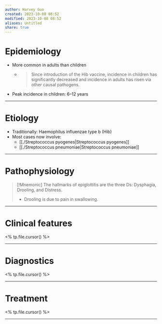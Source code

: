 ```yaml
---
author: Harvey Guo
created: 2023-10-08 08:52
modified: 2023-10-08 08:52
aliases: Untitled
share: true
---
```

# Epidemiology
- More common in adults than children
	- > Since introduction of the Hib vaccine, incidence in children has significantly decreased and incidence in adults has risen via other causal pathogens.
- Peak incidence in children: 6–12 years

---
# Etiology
- Traditionally: Haemophilus influenzae type b (Hib)
- Most cases now involve:
	- [[./Streptococcus pyogenes|Streptococcus pyogenes]]
	- [[./Streptococcus pneumoniae|Streptococcus pneumoniae]]

---
# Pathophysiology
>[!Mnemonic] 
>The hallmarks of epiglottitis are the three Ds: Dysphagia, Drooling, and Distress.
>- Drooling is due to pain in swallowing.


---
# Clinical features
<% tp.file.cursor() %>

---
# Diagnostics
<% tp.file.cursor() %>

---
# Treatment
<% tp.file.cursor() %>

---

